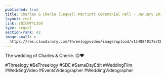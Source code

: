 ```yaml
---
published: true
title: Charles & Cherie (Sequel) Marriott Ceremonial Hall - January 2019
layout: reel
link: ZBICWTYLSG4
type: sequel
section-rank: 42
image-small: >-
  https://res.cloudinary.com/threelogyvideo/image/upload/v1548840175/Cherie-03a.jpg
---
```

The wedding of Charles & Cherie. 😊❤

#Threelogy #BeThreelogy #SDE #SameDayEdit #WeddingFilm #WeddingVideo #EventsVideographer #WeddingVideographer

